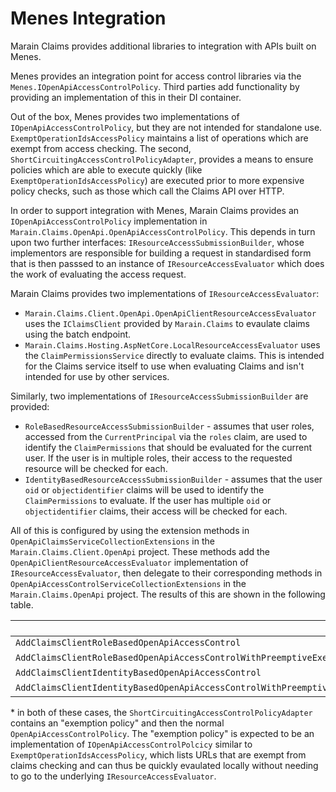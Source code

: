 # Menes Integration

Marain Claims provides additional libraries to integration with APIs built on Menes.

Menes provides an integration point for access control libraries via the `Menes.IOpenApiAccessControlPolicy`. Third parties add functionality by providing an implementation of this in their DI container.

Out of the box, Menes provides two implementations of `IOpenApiAccessControlPolicy`, but they are not intended for standalone use. `ExemptOperationIdsAccessPolicy` maintains a list of operations which are exempt from access checking. The second, `ShortCircuitingAccessControlPolicyAdapter`, provides a means to ensure policies which are able to execute quickly (like `ExemptOperationIdsAccessPolicy`) are executed prior to more expensive policy checks, such as those which call the Claims API over HTTP.

In order to support integration with Menes, Marain Claims provides an `IOpenApiAccessControlPolicy` implementation in `Marain.Claims.OpenApi.OpenApiAccessControlPolicy`. This depends in turn upon two further interfaces: `IResourceAccessSubmissionBuilder`, whose implementors are responsible for building a request in standardised form that is then passsed to an instance of `IResourceAccessEvaluator` which does the work of evaluating the access request.

Marain Claims provides two implementations of `IResourceAccessEvaluator`:
- `Marain.Claims.Client.OpenApi.OpenApiClientResourceAccessEvaluator` uses the `IClaimsClient` provided by `Marain.Claims` to evaulate claims using the batch endpoint.
- `Marain.Claims.Hosting.AspNetCore.LocalResourceAccessEvaluator` uses the `ClaimPermissionsService` directly to evaluate claims. This is intended for the Claims service itself to use when evaluating Claims and isn't intended for use by other services.

Similarly, two implementations of `IResourceAccessSubmissionBuilder` are provided:
- `RoleBasedResourceAccessSubmissionBuilder` - assumes that user roles, accessed from the `CurrentPrincipal` via the `roles` claim, are used to identify the `ClaimPermissions` that should be evaluated for the current user. If the user is in multiple roles, their access to the requested resource will be checked for each.
- `IdentityBasedResourceAccessSubmissionBuilder` - assumes that the user `oid` or `objectidentifier` claims will be used to identify the `ClaimPermissions` to evaluate. If the user has multiple `oid` or `objectidentifier` claims, their access will be checked for each.

All of this is configured by using the extension methods in `OpenApiClaimsServiceCollectionExtensions` in the `Marain.Claims.Client.OpenApi` project. These methods add the  `OpenApiClientResourceAccessEvaluator` implementation of `IResourceAccessEvaluator`, then delegate to their corresponding methods in `OpenApiAccessControlServiceCollectionExtensions` in the `Marain.Claims.OpenApi` project. The results of this are shown in the following table.

|                                                                            | `IOpenApiAccessControlPolicy`                | `IResourceAccessEvaluator`             | `IResourceAccessSubmissionBuilder`             |
|----------------------------------------------------------------------------|----------------------------------------------|----------------------------------------|------------------------------------------------|
| `AddClaimsClientRoleBasedOpenApiAccessControl`                             | `OpenApiAccessControlPolicy`                 | `OpenApiClientResourceAccessEvaluator` | `RoleBasedResourceAccessSubmissionBuilder`     |
| `AddClaimsClientRoleBasedOpenApiAccessControlWithPreemptiveExemptions`     | `ShortCircuitingAccessControlPolicyAdapter`* | `OpenApiClientResourceAccessEvaluator` | `RoleBasedResourceAccessSubmissionBuilder`     |
| `AddClaimsClientIdentityBasedOpenApiAccessControl`                         | `OpenApiAccessControlPolicy`                 | `OpenApiClientResourceAccessEvaluator` | `IdentityBasedResourceAccessSubmissionBuilder` |
| `AddClaimsClientIdentityBasedOpenApiAccessControlWithPreemptiveExemptions` | `ShortCircuitingAccessControlPolicyAdapter`* | `OpenApiClientResourceAccessEvaluator` | `IdentityBasedResourceAccessSubmissionBuilder` |

\* in both of these cases, the `ShortCircuitingAccessControlPolicyAdapter` contains an "exemption policy" and then the normal `OpenApiAccessControlPolicy`. The "exemption policy" is expected to be an implementation of `IOpenApiAccessControlPolcicy` similar to `ExemptOperationIdsAccessPolicy`, which lists URLs that are exempt from claims checking and can thus be quickly evaulated locally without needing to go to the underlying `IResourceAccessEvaluator`.


